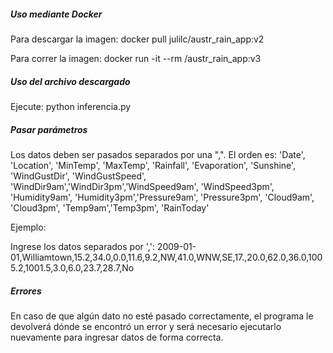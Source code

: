 
##### Uso mediante Docker
Para descargar la imagen:
docker pull julilc/austr_rain_app:v2

Para correr la imagen:
docker run -it --rm <usuario>/austr_rain_app:v3

##### Uso del archivo descargado
Ejecute:
python inferencia.py

##### Pasar parámetros
Los datos deben ser pasados separados por una ",". El orden es:
'Date', 'Location', 'MinTemp', 'MaxTemp', 'Rainfall', 'Evaporation',
'Sunshine', 'WindGustDir', 'WindGustSpeed', 'WindDir9am','WindDir3pm','WindSpeed9am', 'WindSpeed3pm', 'Humidity9am', 'Humidity3pm','Pressure9am', 'Pressure3pm', 'Cloud9am', 'Cloud3pm', 'Temp9am','Temp3pm', 'RainToday'

Ejemplo:

Ingrese los datos separados por ',': 2009-01-01,Williamtown,15.2,34.0,0.0,11.6,9.2,NW,41.0,WNW,SE,17.,20.0,62.0,36.0,1005.2,1001.5,3.0,6.0,23.7,28.7,No

##### Errores
En caso de que algún dato no esté pasado correctamente, el programa le devolverá dónde se encontró un error y será necesario ejecutarlo
nuevamente para ingresar datos de forma correcta.